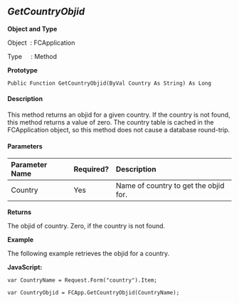 _GetCountryObjid_
-----------------

**Object and Type**

Object  : FCApplication

Type     : Method

**Prototype**

```
Public Function GetCountryObjid(ByVal Country As String) As Long
```

#### Description

This method returns an objid for a given country. If the country is not found, this method returns a value of zero. The country table is cached in the FCApplication object, so this method does not cause a database round-trip.

#### Parameters

| Parameter Name | Required? | Description |
|:--- |:--- |:--- |
| Country | Yes | Name of country to get the objid for. |

**Returns**

The objid of country. Zero, if the country is not found.

**Example**

The following example retrieves the objid for a country.

**JavaScript:**
```
var CountryName = Request.Form("country").Item;

var CountryObjid = FCApp.GetCountryObjid(CountryName);
```